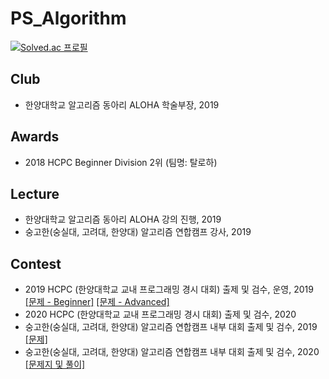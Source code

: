 # PS_Algorithm
[![Solved.ac 프로필](http://mazassumnida.wtf/api/generate_badge?boj=pch6828)](https://solved.ac/profile/pch6828)

## Club
- 한양대학교 알고리즘 동아리 ALOHA 학술부장, 2019

## Awards
- 2018 HCPC Beginner Division 2위 (팀명: 탈로하)

## Lecture
- 한양대학교 알고리즘 동아리 ALOHA 강의 진행, 2019
- 숭고한(숭실대, 고려대, 한양대) 알고리즘 연합캠프 강사, 2019

## Contest
- 2019 HCPC (한양대학교 교내 프로그래밍 경시 대회) 출제 및 검수, 운영, 2019 [[문제 - Beginner]](https://www.acmicpc.net/category/detail/2122)  [[문제 - Advanced]](https://www.acmicpc.net/category/detail/2123)
- 2020 HCPC (한양대학교 교내 프로그래밍 경시 대회) 출제 및 검수, 2020
- 숭고한(숭실대, 고려대, 한양대) 알고리즘 연합캠프 내부 대회 출제 및 검수, 2019 [[문제]](https://www.acmicpc.net/category/detail/2055)
- 숭고한(숭실대, 고려대, 한양대) 알고리즘 연합캠프 내부 대회 출제 및 검수, 2020 [[문제지 및 풀이]](https://github.com/CyberFlower/2020-SKH-summer)
